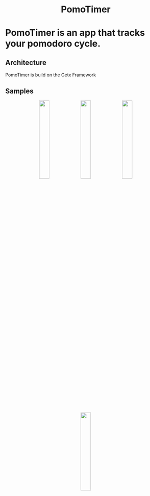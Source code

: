 <h1 align="center">PomoTimer</h1>

# PomoTimer is an app that tracks your pomodoro cycle.

## Architecture
PomoTimer is build on the Getx Framework

## Samples
<p align="center">
  <img src="https://github.com/Isaccseven/pomotimer_time_management/blob/master/Home.png?raw=true" width="25%" />
  <img src="https://github.com/Isaccseven/pomotimer_time_management/blob/master/Settings.png?raw=true" width="25%" />
  <img src="https://github.com/Isaccseven/pomotimer_time_management/blob/master/UpdateSettings.png?raw=true" width="25%" />
  <img src="https://github.com/Isaccseven/pomotimer_time_management/blob/master/Notification.png?raw=true" width="25%" />
</p>
